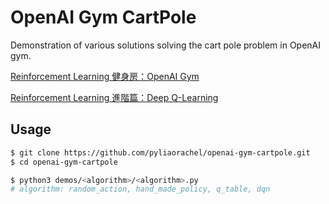 # OpenAI Gym CartPole
 
Demonstration of various solutions solving the cart pole problem in OpenAI gym.

[Reinforcement Learning 健身房：OpenAI Gym](https://pyliaorachel.github.io/blog/tech/python/2018/06/01/openai-gym-for-reinforcement-learning.html)

[Reinforcement Learning 進階篇：Deep Q-Learning](https://pyliaorachel.github.io/blog/tech/python/2018/06/14/deep-q-learning.html)

## Usage

```bash
$ git clone https://github.com/pyliaorachel/openai-gym-cartpole.git
$ cd openai-gym-cartpole

$ python3 demos/<algorithm>/<algorithm>.py
# algorithm: random_action, hand_made_policy, q_table, dqn
```

